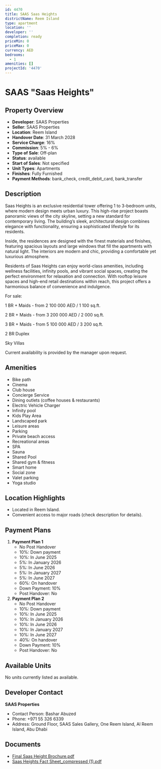 ```yaml
---
id: 4470
title: SAAS Saas Heights
districtName: Reem Island
type: apartment
location: ''
developer: ''
completion: ready
priceMin: 0
priceMax: 0
currency: AED
bedrooms:
  - 1
amenities: []
projectId: '4470'
---
```


# SAAS "Saas Heights"

## Property Overview
- **Developer**: SAAS Properties
- **Seller**: SAAS Properties
- **Location**: Reem Island
- **Handover Date**: 31 March 2028
- **Service Charge**: 16%
- **Commission**: 5% - 6%
- **Type of Sale**: Off-plan
- **Status**: available
- **Start of Sales**: Not specified
- **Unit Types**: Apartments
- **Finishes**: Fully Furnished
- **Payment Methods**: bank_check, credit_debit_card, bank_transfer

## Description
Saas Heights is an exclusive residential tower offering 1 to 3-bedroom units, where modern design meets urban luxury. This high-rise project boasts panoramic views of the city skyline, setting a new standard for contemporary living. The building’s sleek, architectural design combines elegance with functionality, ensuring a sophisticated lifestyle for its residents.

Inside, the residences are designed with the finest materials and finishes, featuring spacious layouts and large windows that fill the apartments with natural light. The interiors are modern and chic, providing a comfortable yet luxurious atmosphere.

Residents of Saas Heights can enjoy world-class amenities, including wellness facilities, infinity pools, and vibrant social spaces, creating the perfect environment for relaxation and connection. With rooftop leisure spaces and high-end retail destinations within reach, this project offers a harmonious balance of convenience and indulgence.

For sale:

1 BR + Maids - from 2 100 000 AED / 1 100 sq.ft.

2 BR + Maids - from 3 200 000 AED / 2 000 sq.ft.

3 BR + Maids - from 5 100 000 AED / 3 200 sq.ft.

2 BR Duplex

Sky Villas

Current availability is provided by the manager upon request.

## Amenities
- Bike path
- Cinema
- Club house
- Concierge Service
- Dining outlets  (coffee houses & restaurants)
- Electric Vehicle Charger
- Infinity pool
- Kids Play Area
- Landscaped park
- Leisure areas
- Parking
- Private beach access
- Recreational areas
- SPA
- Sauna
- Shared Pool
- Shared gym & fitness
- Smart home
- Social zone
- Valet parking
- Yoga studio

## Location Highlights
- Located in Reem Island.
- Convenient access to major roads (check description for details).

## Payment Plans
1. **Payment Plan 1**
   - No Post Handover
   - 10%: Down payment
   - 10%: In June 2025
   - 5%: In January 2026
   - 5%: In June 2026
   - 5%: In January 2027
   - 5%: In June 2027
   - 60%: On handover
   - Down Payment: 10%
   - Post Handover: No
2. **Payment Plan 2**
   - No Post Handover
   - 10%: Down payment
   - 10%: In June 2025
   - 10%: In January 2026
   - 10%: In June 2026
   - 10%: In January 2027
   - 10%: In June 2027
   - 40%: On handover
   - Down Payment: 10%
   - Post Handover: No

## Available Units
No units currently listed as available.

## Developer Contact
**SAAS Properties**
- Contact Person: Bashar Abuzed
- Phone: +971 55 326 6339
- Address: Ground Floor, SAAS Sales Gallery, One Reem Island, Al Reem Island, Abu Dhabi

## Documents
- [Final Saas Height Brochure.pdf](https://cdn.geniemap.net/2025/02/24/Jc4Zlv70m1Bn9bylNBkyMYwA7KvcU9nxjgIQzFQm.pdf)
- [Saas Heights Fact Sheet_compressed (1).pdf](https://cdn.geniemap.net/2025/02/24/5u6lnKyQ38PFg8Uu8V3UPJYnf6WGTn58iSf4QTcy.pdf)
